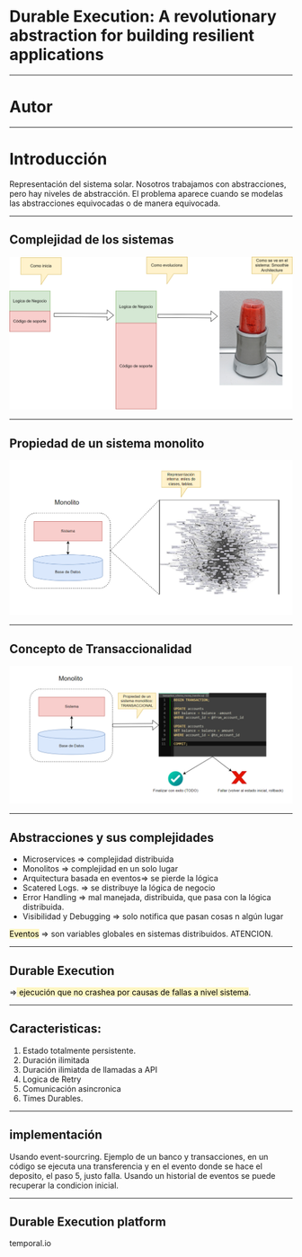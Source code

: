 # Durable Execution: A revolutionary abstraction for building resilient applications

---

# Autor



---

# Introducción

Representación del sistema solar.
Nosotros trabajamos con abstracciones, pero hay niveles de abstracción. El problema aparece cuando se modelas las abstracciones equivocadas o de manera equivocada.

---

## Complejidad de los sistemas

![](../../images/durable_execution_complexity.png)

---

## Propiedad de un sistema monolito


![](../../images/durable_execution_monolito_transaccion.png)


---

## Concepto de Transaccionalidad

![](../../images/durable_execution_transaccional.png)

---

## Abstracciones y sus complejidades

 - Microservices => complejidad distribuida
 - Monolitos => complejidad en un solo lugar
 - Arquitectura basada en eventos=> se pierde la lógica
 - Scatered Logs. => se distribuye la lógica de negocio
 - Error Handling => mal manejada, distribuida, que pasa con la lógica distribuida.
 - Visibilidad y Debugging => solo notifica que pasan cosas n algún lugar

<mark style="background: #FFF3A3A6;">Eventos</mark> => son variables globales en sistemas distribuidos. ATENCION.

---

## Durable Execution 

=><mark style="background: #FFF3A3A6;"> ejecución que no crashea por causas de fallas a nivel sistema</mark>.

---

## Caracteristicas:

1. Estado totalmente persistente.
2. Duración ilimitada
3. Duración ilimiatda de llamadas a API
4. Logica de Retry
5. Comunicación asincronica
6. Times Durables.

---

## implementación

Usando event-sourcring.
Ejemplo de un banco y transacciones, en un código se ejecuta una transferencia y en el evento donde se hace el deposito, el paso 5, justo falla. Usando un historial de eventos se puede recuperar la condicion inicial.

---

## Durable Execution platform

temporal.io

